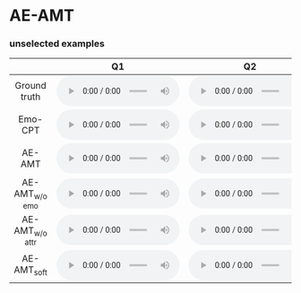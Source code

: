 

<!-- ### Summary of the compared models -->

# AE-AMT

### unselected examples



<table>
  <thead>
    <tr>
      <th style="text-align: center">&nbsp;</th>
      <th style="text-align: center">Q1</th>
      <th style="text-align: center">Q2</th>
      <th style="text-align: center">Q3</th>
      <th style="text-align: center">Q4</th>
    </tr>
  </thead>
  <tbody>
    <tr>
      <td style="text-align: center">Ground truth</td>
      <td style="text-align: center"><audio src="assets\audio\unselected\ground_truth_emopia/Q1_2Z9SjI131jA_4.mp3" style="width:220px;" type="audio/mpeg" controls="" controlslist="nodownload noplaybackrate"></audio></td>
      <td style="text-align: center"><audio src="assets\audio\unselected\ground_truth_emopia/Q2_FUAK5TBaNY8_1.mp3" style="width:220px;" type="audio/mpeg" controls="" controlslist="nodownload noplaybackrate"></audio></td>
      <td style="text-align: center"><audio src="assets\audio\unselected\ground_truth_emopia/Q3_Ie5koh4qvJc_23.mp3" style="width:220px;" type="audio/mpeg" controls="" controlslist="nodownload noplaybackrate"></audio></td>
      <td style="text-align: center"><audio src="assets\audio\unselected\ground_truth_emopia/Q4_6kRPHamGDSo_2.mp3" style="width:220px;" type="audio/mpeg" controls="" controlslist="nodownload noplaybackrate"></audio></td>
    </tr>
    <tr>
      <td style="text-align: center">Emo-CPT</td>
      <td style="text-align: center"><audio src="assets\audio\unselected\baseline/Q1_dzszblrnvl.mp3" style="width:220px;" type="audio/mpeg" controls="" controlslist="nodownload noplaybackrate"></audio></td>
      <td style="text-align: center"><audio src="assets\audio\unselected\baseline/Q2_iachvssayv.mp3" style="width:220px;" type="audio/mpeg" controls="" controlslist="nodownload noplaybackrate"></audio></td>
      <td style="text-align: center"><audio src="assets\audio\unselected\baseline/Q3_diyiwogtjw.mp3" style="width:220px;" type="audio/mpeg" controls="" controlslist="nodownload noplaybackrate"></audio></td>
      <td style="text-align: center"><audio src="assets\audio\unselected\baseline/Q4_cciemwzuex.mp3" style="width:220px;" type="audio/mpeg" controls="" controlslist="nodownload noplaybackrate"></audio></td>
    </tr>
    <tr>
      <td style="text-align: center">AE-AMT</td>
      <td style="text-align: center"><audio src="assets\audio\unselected\AE-AMT/Q1_hfzwqobrhd.mp3" style="width:220px;" type="audio/mpeg" controls="" controlslist="nodownload noplaybackrate"></audio></td>
      <td style="text-align: center"><audio src="assets\audio\unselected\AE-AMT/Q2_ccccndxxlz.mp3" style="width:220px;" type="audio/mpeg" controls="" controlslist="nodownload noplaybackrate"></audio></td>
      <td style="text-align: center"><audio src="assets\audio\unselected\AE-AMT/Q3_lmsbtevoll.mp3" style="width:220px;" type="audio/mpeg" controls="" controlslist="nodownload noplaybackrate"></audio></td>
      <td style="text-align: center"><audio src="assets\audio\unselected\AE-AMT/Q4_brqgsrefkq.mp3" style="width:220px;" type="audio/mpeg" controls="" controlslist="nodownload noplaybackrate"></audio></td>
    </tr>
    <tr>
      <td style="text-align: center">AE-AMT<sub>w/o emo</sub></td>
      <td style="text-align: center"><audio src="assets\audio\unselected\AE-AMTattr/Q1_kntqdmsgib.mp3" style="width:220px;" type="audio/mpeg" controls="" controlslist="nodownload noplaybackrate"></audio></td>
      <td style="text-align: center"><audio src="assets\audio\unselected\AE-AMTattr/Q2_isbyyfpquo.mp3" style="width:220px;" type="audio/mpeg" controls="" controlslist="nodownload noplaybackrate"></audio></td>
      <td style="text-align: center"><audio src="assets\audio\unselected\AE-AMTattr/Q3_bfonpogkte.mp3" style="width:220px;" type="audio/mpeg" controls="" controlslist="nodownload noplaybackrate"></audio></td>
      <td style="text-align: center"><audio src="assets\audio\unselected\AE-AMTattr/Q4_ndaclrcttz.mp3" style="width:220px;" type="audio/mpeg" controls="" controlslist="nodownload noplaybackrate"></audio></td>
    </tr>
    <tr>
      <td style="text-align: center">AE-AMT<sub>w/o attr</sub></td>
      <td style="text-align: center"><audio src="assets\audio\unselected\AE-AMTemo/Q1_dxjqjvnkmw.mp3" style="width:220px;" type="audio/mpeg" controls="" controlslist="nodownload noplaybackrate"></audio></td>
      <td style="text-align: center"><audio src="assets\audio\unselected\AE-AMTemo/Q2_jundebbjpd.mp3" style="width:220px;" type="audio/mpeg" controls="" controlslist="nodownload noplaybackrate"></audio></td>
      <td style="text-align: center"><audio src="assets\audio\unselected\AE-AMTemo/Q3_ljfgkypghe.mp3" style="width:220px;" type="audio/mpeg" controls="" controlslist="nodownload noplaybackrate"></audio></td>
      <td style="text-align: center"><audio src="assets\audio\unselected\AE-AMTemo/Q4_purwufrfpj.mp3" style="width:220px;" type="audio/mpeg" controls="" controlslist="nodownload noplaybackrate"></audio></td>
    </tr>
    <tr>
      <td style="text-align: center">AE-AMT<sub>soft</sub></td>
      <td style="text-align: center"><audio src="assets\audio\unselected\AE-AMTsoft/Q1_dxjqjvnkmw.mp3" style="width:220px;" type="audio/mpeg" controls="" controlslist="nodownload noplaybackrate"></audio></td>
      <td style="text-align: center"><audio src="assets\audio\unselected\AE-AMTsoft/Q2_hkyfcqudqq.mp3" style="width:220px;" type="audio/mpeg" controls="" controlslist="nodownload noplaybackrate"></audio></td>
      <td style="text-align: center"><audio src="assets\audio\unselected\AE-AMTsoft/Q3_iedtxshhbv.mp3" style="width:220px;" type="audio/mpeg" controls="" controlslist="nodownload noplaybackrate"></audio></td>
      <td style="text-align: center"><audio src="assets\audio\unselected\AE-AMTsoft/Q4_efkotblape.mp3" style="width:220px;" type="audio/mpeg" controls="" controlslist="nodownload noplaybackrate"></audio></td>
    </tr>
  </tbody>
</table>


